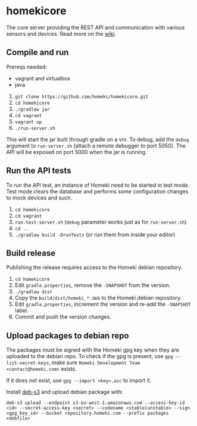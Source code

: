 # homekicore

The core server providing the REST API and communication with various sensors and devices.
Read more on the [wiki](../../wiki).

## Compile and run

Prereqs needed:
 * vagrant and virtualbox
 * java

1. `git clone https://github.com/homeki/homekicore.git`
2. `cd homekicore`
3. `./gradlew jar`
4. `cd vagrant`
5. `vagrant up`
6. `./run-server.sh`

This will start the jar built through gradle on a vm. To debug, add the `debug` argument to `run-server.sh`
(attach a remote debugger to port 5050). The API will be exposed on port 5000 when the jar is running.

## Run the API tests

To run the API test, an instance of Homeki need to be started in test mode. Test mode clears
the database and performs some configuration changes to mock devices and such.

1. `cd homekicore`
2. `cd vagrant`
3. `run-test-server.sh` (`debug` parameter works just as for `run-server.sh`)
4. `cd ..`
5. `./gradlew build -DrunTests` (or run them from inside your editor)

## Build release

Publishing the release requires access to the Homeki debian repository.

1. `cd homekicore`
2. Edit `gradle.properties`, remove the `-SNAPSHOT` from the version.
3. `./gradlew dist`
4. Copy the `build/dist/homeki_*.deb` to the Homeki debian repository.
5. Edit `gradle.properties`, increment the version and re-add the `-SNAPSHOT` label.
6. Commit and push the version changes.

## Upload packages to debian repo

The packages must be signed with the Homeki gpg key when they are uploaded to the
debian repo. To check if the gpg is present, use `gpg --list-secret-keys`, make sure
`Homeki Development Team <contact@homeki.com>` exists.

If it does not exist, use `gpg --import <key>.asc` to import it.

Install [deb-s3](https://github.com/krobertson/deb-s3) and upload debian package with:

```
deb-s3 upload --endpoint s3-eu-west-1.amazonaws.com --access-key-id <id> --secret-access-key <secret> --codename <stable|unstable> --sign <gpg_key_id> --bucket repository.homeki.com --prefix packages <debfile>
```
